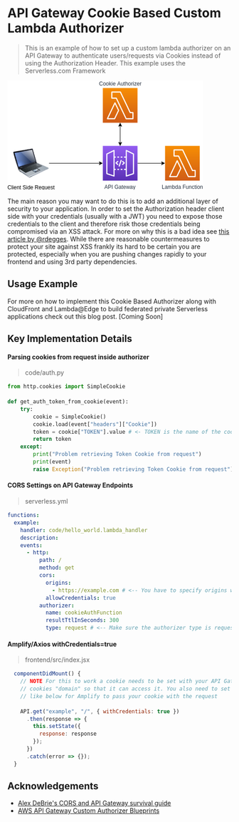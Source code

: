 # API Gateway Cookie Based Custom Lambda Authorizer

> This is an example of how to set up a custom lambda authorizer on an API Gateway to authenticate users/requests via Cookies instead of using the Authorization Header. This example uses the Serverless.com Framework

![Architecture](diagrams/Architecture.png)

The main reason you may want to do this is to add an additional layer of security to your application. In order to set the Authorization header client side with your credentials (usually with a JWT) you need to expose those credentials to the client and therefore risk those credentials being compromised via an XSS attack. For more on why this is a bad idea see [this article by @rdegges](https://dev.to/rdegges/please-stop-using-local-storage-1i04). While there are reasonable countermeasures to protect your site against XSS frankly its hard to be certain you are protected, especially when you are pushing changes rapidly to your frontend and using 3rd party dependencies.

## Usage Example

For more on how to implement this Cookie Based Authorizer along with CloudFront and Lambda@Edge to build federated private Serverless applications check out this blog post. [Coming Soon]

## Key Implementation Details

#### Parsing cookies from request inside authorizer

> code/auth.py

```python
from http.cookies import SimpleCookie

def get_auth_token_from_cookie(event):
    try:
        cookie = SimpleCookie()
        cookie.load(event["headers"]["Cookie"])
        token = cookie["TOKEN"].value # <- TOKEN is the name of the cookie
        return token
    except:
        print("Problem retrieving Token Cookie from request")
        print(event)
        raise Exception("Problem retrieving Token Cookie from request")
```

#### CORS Settings on API Gateway Endpoints

> serverless.yml

```yaml
functions:
  example:
    handler: code/hello_world.lambda_handler
    description:
    events:
      - http:
          path: /
          method: get
          cors:
            origins:
              - https://example.com # <-- You have to specify origins wildcards will result in CORS Errors
            allowCredentials: true
          authorizer:
            name: cookieAuthFunction
            resultTtlInSeconds: 300
            type: request # <-- Make sure the authorizer type is request
```

#### Amplify/Axios withCredentials=true

> frontend/src/index.jsx

```javascript
  componentDidMount() {
    // NOTE For this to work a cookie needs to be set with your API Gateway URL included in the
    // cookies "domain" so that it can access it. You also need to set withCredentials: true
    // like below for Amplify to pass your cookie with the request

    API.get("example", "/", { withCredentials: true })
      .then(response => {
        this.setState({
          response: response
        });
      })
      .catch(error => {});
  }
```

## Acknowledgements

- [Alex DeBrie's CORS and API Gateway survival guide](https://serverless.com/blog/cors-api-gateway-survival-guide/)
- [AWS API Gateway Custom Authorizer Blueprints](https://github.com/awslabs/aws-apigateway-lambda-authorizer-blueprints)
